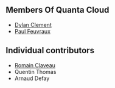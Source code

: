 Members Of Quanta Cloud
----------------------------------

- [Dylan Clement](https://github.com/hitoshi54)
- [Paul Feuvraux](https://github.com/Super-Baleine)

Individual contributors
-----------------------------

- [Romain Claveau](https://github.com/Ne0blast)
- Quentin Thomas
- Arnaud Defay